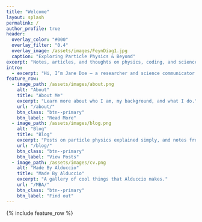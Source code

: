 ```yaml
---
title: "Welcome"
layout: splash
permalink: /
author_profile: true
header:
  overlay_color: "#000"
  overlay_filter: "0.4"
  overlay_image: /assets/images/FeynDiag1.jpg
  caption: "Exploring Particle Physics & Beyond"
excerpt: "Notes, articles, and thoughts on physics, coding, and science communication."
intro: 
  - excerpt: "Hi, I’m Jane Doe — a researcher and science communicator. I write about physics in simple terms, build small coding projects, and share resources for anyone curious about how the universe works."
feature_row:
  - image_path: /assets/images/about.png
    alt: "About"
    title: "About Me"
    excerpt: "Learn more about who I am, my background, and what I do."
    url: "/about/"
    btn_class: "btn--primary"
    btn_label: "Read More"
  - image_path: /assets/images/blog.png
    alt: "Blog"
    title: "Blog"
    excerpt: "Posts on particle physics explained simply, and notes from my projects."
    url: "/blog/"
    btn_class: "btn--primary"
    btn_label: "View Posts"
  - image_path: /assets/images/cv.png
    alt: "Made By Alduccio"
    title: "Made By Alduccio"
    excerpt: "A gallery of cool things that Alduccio makes."
    url: "/MBA/"
    btn_class: "btn--primary"
    btn_label: "Find out"
---
```

{% include feature_row %}
